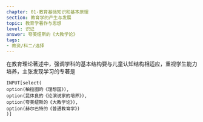 ```yaml
---
chapter: 01-教育基础知识和基本原理
section: 教育学的产生与发展
topic: 教育学著作与思想
level: 识记
answer: 夸美纽斯的《大教学论》
tags:
- 教资/科二/选择
---
```


在教育理论著述中，强调学科的基本结构要与儿童认知结构相适应，重视学生能力培养，主张发现学习的专著是

```meta-bind
INPUT[select(
option(柏拉图的《理想国》),
option(昆体良的《论演说家的培养》),
option(夸美纽斯的《大教学论》),
option(赫尔巴特的《普通教育学》)
)]
```